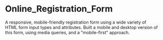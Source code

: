 # Online_Registration_Form

 A responsive, mobile-friendly registration form using a wide variety of HTML form input types and attributes. Built a mobile and desktop version of this form, using media queries, and a "mobile-first" approach.